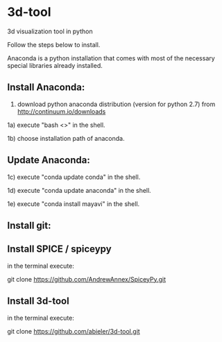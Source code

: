 # 3d-tool
3d visualization tool in python

Follow the steps below to install.

Anaconda is a python installation that comes with
most of the necessary special libraries already installed.


Install Anaconda:
-----------------
1)  download python anaconda distribution (version for python 2.7) from 
http://continuum.io/downloads

1a) execute "bash <<downloaded file>>" in the shell.

1b) choose installation path of anaconda.


Update Anaconda:
----------------
1c) execute "conda update conda" in the shell.

1d) execute "conda update anaconda" in the shell.

1e) execute "conda install mayavi" in the shell.


Install git:
------------

Install SPICE / spiceypy 
-------------------------
in the terminal execute:

git clone https://github.com/AndrewAnnex/SpiceyPy.git

Install 3d-tool
---------------

in the terminal execute:

git clone https://github.com/abieler/3d-tool.git
